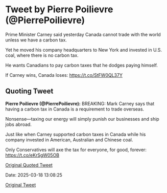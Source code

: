 # Tweet by Pierre Poilievre (@PierrePoilievre)

Prime Minister Carney said yesterday Canada cannot trade with the world unless we have a carbon tax. 

Yet he moved his company headquarters to New York and invested in U.S. coal, where there is no carbon tax. 

He wants Canadians to pay carbon taxes that he dodges paying himself.

If Carney wins, Canada loses: https://t.co/StFW0QL37Y

## Quoting Tweet

**Pierre Poilievre (@PierrePoilievre):** BREAKING: Mark Carney says that having a carbon tax in Canada is a requirement to trade overseas. 

Nonsense—taxing our energy will simply punish our businesses and ship jobs abroad. 

Just like when Carney supported carbon taxes in Canada while his company invested in American, Australian and Chinese coal. 

Only Conservatives will axe the tax for everyone, for good, forever: https://t.co/eKrSgW05OB

[Original Quoted Tweet](https://x.com/PierrePoilievre/status/1901758961550049432)

Date: 2025-03-18 13:08:25

[Original Tweet](https://x.com/PierrePoilievre/status/1901984032994529389)
